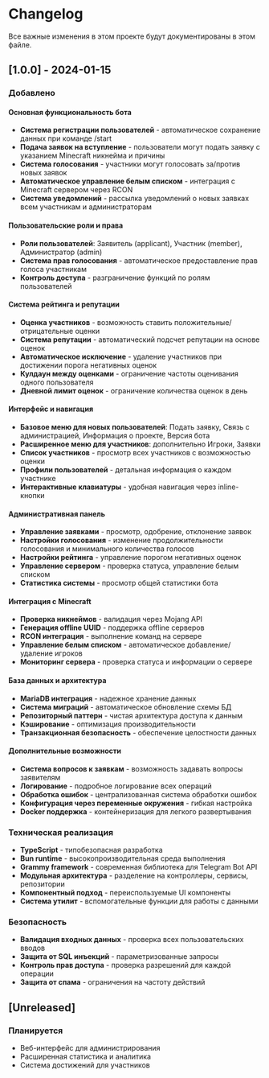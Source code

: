 # Changelog

Все важные изменения в этом проекте будут документированы в этом файле.

## [1.0.0] - 2024-01-15

### Добавлено

#### Основная функциональность бота
- **Система регистрации пользователей** - автоматическое сохранение данных при команде /start
- **Подача заявок на вступление** - пользователи могут подать заявку с указанием Minecraft никнейма и причины
- **Система голосования** - участники могут голосовать за/против новых заявок
- **Автоматическое управление белым списком** - интеграция с Minecraft сервером через RCON
- **Система уведомлений** - рассылка уведомлений о новых заявках всем участникам и администраторам

#### Пользовательские роли и права
- **Роли пользователей**: Заявитель (applicant), Участник (member), Администратор (admin)
- **Система прав голосования** - автоматическое предоставление прав голоса участникам
- **Контроль доступа** - разграничение функций по ролям пользователей

#### Система рейтинга и репутации
- **Оценка участников** - возможность ставить положительные/отрицательные оценки
- **Система репутации** - автоматический подсчет репутации на основе оценок
- **Автоматическое исключение** - удаление участников при достижении порога негативных оценок
- **Кулдаун между оценками** - ограничение частоты оценивания одного пользователя
- **Дневной лимит оценок** - ограничение количества оценок в день

#### Интерфейс и навигация
- **Базовое меню для новых пользователей**: Подать заявку, Связь с администрацией, Информация о проекте, Версия бота
- **Расширенное меню для участников**: дополнительно Игроки, Заявки
- **Список участников** - просмотр всех участников с возможностью оценки
- **Профили пользователей** - детальная информация о каждом участнике
- **Интерактивные клавиатуры** - удобная навигация через inline-кнопки

#### Административная панель
- **Управление заявками** - просмотр, одобрение, отклонение заявок
- **Настройки голосования** - изменение продолжительности голосования и минимального количества голосов
- **Настройки рейтинга** - управление порогом негативных оценок
- **Управление сервером** - проверка статуса, управление белым списком
- **Статистика системы** - просмотр общей статистики бота

#### Интеграция с Minecraft
- **Проверка никнеймов** - валидация через Mojang API
- **Генерация offline UUID** - поддержка offline серверов
- **RCON интеграция** - выполнение команд на сервере
- **Управление белым списком** - автоматическое добавление/удаление игроков
- **Мониторинг сервера** - проверка статуса и информации о сервере

#### База данных и архитектура
- **MariaDB интеграция** - надежное хранение данных
- **Система миграций** - автоматическое обновление схемы БД
- **Репозиторный паттерн** - чистая архитектура доступа к данным
- **Кэширование** - оптимизация производительности
- **Транзакционная безопасность** - обеспечение целостности данных

#### Дополнительные возможности
- **Система вопросов к заявкам** - возможность задавать вопросы заявителям
- **Логирование** - подробное логирование всех операций
- **Обработка ошибок** - централизованная система обработки ошибок
- **Конфигурация через переменные окружения** - гибкая настройка
- **Docker поддержка** - контейнеризация для легкого развертывания

### Техническая реализация
- **TypeScript** - типобезопасная разработка
- **Bun runtime** - высокопроизводительная среда выполнения
- **Grammy framework** - современная библиотека для Telegram Bot API
- **Модульная архитектура** - разделение на контроллеры, сервисы, репозитории
- **Компонентный подход** - переиспользуемые UI компоненты
- **Система утилит** - вспомогательные функции для работы с данными

### Безопасность
- **Валидация входных данных** - проверка всех пользовательских вводов
- **Защита от SQL инъекций** - параметризованные запросы
- **Контроль прав доступа** - проверка разрешений для каждой операции
- **Защита от спама** - ограничения на частоту действий

## [Unreleased]

### Планируется
- Веб-интерфейс для администрирования
- Расширенная статистика и аналитика
- Система достижений для участников
